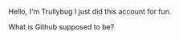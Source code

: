 Hello, I'm Trullybug
I just did this account for fun.

What is Github supposed to be?

<!---
Trullybug/Trullybug is a ✨ special ✨ repository because its `README.md` (this file) appears on your GitHub profile.
You can click the Preview link to take a look at your changes.
--->
